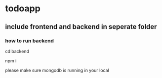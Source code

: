 # todoapp

## include frontend and backend in seperate folder 

### how to run backend 
cd backend


npm i

please make sure mongodb is running in your local
